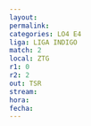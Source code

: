 ```yaml
---
layout: 
permalink: 
categories: LO4 E4
liga: LIGA INDIGO
match: 2
local: ZTG
r1: 0
r2: 2
out: TSR
stream: 
hora: 
fecha:
---
```

